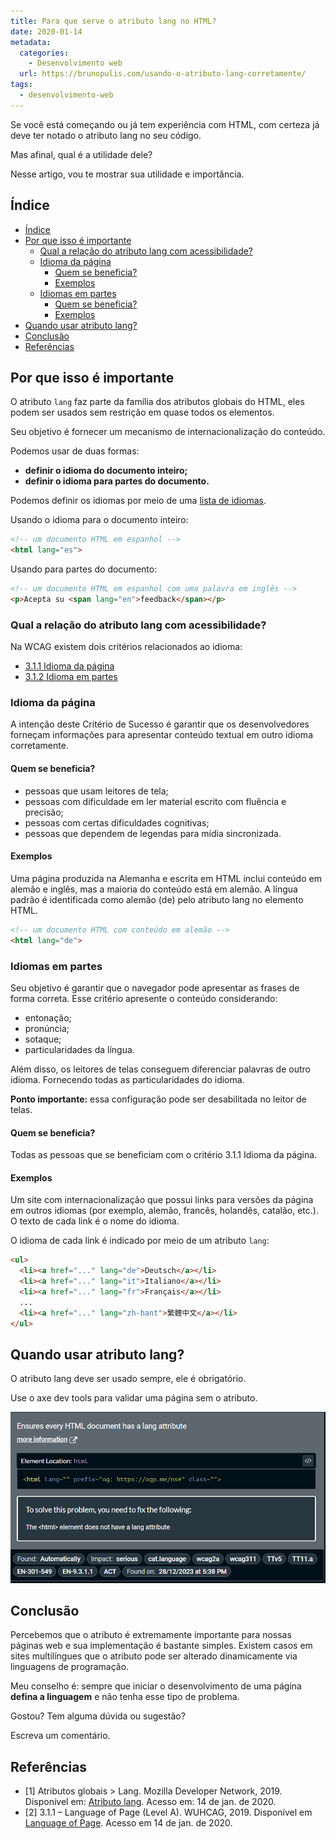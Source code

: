 ```yaml
---
title: Para que serve o atributo lang no HTML?
date: 2020-01-14
metadata:
  categories:
    - Desenvolvimento web
  url: https://brunopulis.com/usando-o-atributo-lang-corretamente/
tags:
  - desenvolvimento-web
---
```

Se você está começando ou já tem experiência com HTML, com certeza já deve ter notado o atributo lang no seu código.

Mas afinal, qual é a utilidade dele?

Nesse artigo, vou te mostrar sua utilidade e importância.

## Índice

- [Índice](#índice)
- [Por que isso é importante](#por-que-isso-é-importante)
  - [Qual a relação do atributo lang com acessibilidade?](#qual-a-relação-do-atributo-lang-com-acessibilidade)
  - [Idioma da página](#idioma-da-página)
    - [Quem se beneficia?](#quem-se-beneficia)
    - [Exemplos](#exemplos)
  - [Idiomas em partes](#idiomas-em-partes)
    - [Quem se beneficia?](#quem-se-beneficia-1)
    - [Exemplos](#exemplos-1)
- [Quando usar atributo lang?](#quando-usar-atributo-lang)
- [Conclusão](#conclusão)
- [Referências](#referências)

## Por que isso é importante

O atributo `lang` faz parte da família dos atributos globais do HTML, eles podem ser usados sem restrição em quase todos os elementos.

Seu objetivo é fornecer um mecanismo de internacionalização do conteúdo.

Podemos usar de duas formas:

- **definir o idioma do documento inteiro;**
- **definir o idioma para partes do documento.**

Podemos definir os idiomas por meio de uma [lista de idiomas](https://www.rfc-editor.org/rfc/bcp/bcp47.txt).

Usando o idioma para o documento inteiro:

```html
<!-- um documento HTML em espanhol -->
<html lang="es">
```

Usando para partes do documento:

```html
<!-- um documento HTML em espanhol com uma palavra em inglês -->
<p>Acepta su <span lang="en">feedback</span></p>
```

### Qual a relação do atributo lang com acessibilidade?

Na WCAG existem dois critérios relacionados ao idioma:

- [3.1.1 Idioma da página](https://www.w3.org/WAI/WCAG22/Understanding/language-of-page)
- [3.1.2 Idioma em partes](https://www.w3.org/WAI/WCAG22/Understanding/language-of-parts)

### Idioma da página

A intenção deste Critério de Sucesso é garantir que os desenvolvedores forneçam informações para apresentar conteúdo textual em outro idioma corretamente.

#### Quem se beneficia?

- pessoas que usam leitores de tela;
- pessoas com dificuldade em ler material escrito com fluência e precisão;
- pessoas com certas dificuldades cognitivas;
- pessoas que dependem de legendas para mídia sincronizada.

#### Exemplos

Uma página produzida na Alemanha e escrita em HTML inclui conteúdo em alemão e inglês, mas a maioria do conteúdo está em alemão. A língua padrão é identificada como alemão (de) pelo atributo lang no elemento HTML.

```html
<!-- um documento HTML com conteúdo em alemão -->
<html lang="de">
```

### Idiomas em partes

Seu objetivo é garantir que o navegador pode apresentar as frases de forma correta. Esse critério apresente o conteúdo considerando:

- entonação;
- pronúncia;
- sotaque;
- particularidades da língua.

Além disso, os leitores de telas conseguem diferenciar palavras de outro idioma. Fornecendo todas as particularidades do idioma.

**Ponto importante:** essa configuração pode ser desabilitada no leitor de telas.

#### Quem se beneficia?

Todas as pessoas que se beneficiam com o critério 3.1.1 Idioma da página.

#### Exemplos

Um site com internacionalização que possui links para versões da página em outros idiomas (por exemplo, alemão, francês, holandês, catalão, etc.). O texto de cada link é o nome do idioma.

O idioma de cada link é indicado por meio de um atributo `lang`:

```html
<ul>
  <li><a href="..." lang="de">Deutsch</a></li>
  <li><a href="..." lang="it">Italiano</a></li>
  <li><a href="..." lang="fr">Français</a></li>
  ...
  <li><a href="..." lang="zh-hant">繁體中文</a></li>
</ul>
```

## Quando usar atributo lang?

O atributo lang deve ser usado sempre, ele é obrigatório.

Use o axe dev tools para validar uma página sem o atributo.

![Print do axe dev tools informando que o uso do atributo lang é obrigatório.](images/axe-atributo-lang.png)

## Conclusão

Percebemos que o atributo é extremamente importante para nossas páginas web e sua implementação é bastante simples. Existem casos em sites multilíngues que o atributo pode ser alterado dinamicamente via linguagens de programação.

Meu conselho é: sempre que iniciar o desenvolvimento de uma página **defina a linguagem** e não tenha esse tipo de problema.

Gostou? Tem alguma dúvida ou sugestão?

Escreva um comentário.

## Referências

- \[1\] Atributos globais > Lang. Mozilla Developer Network, 2019. Disponível em: [Atributo lang](https://developer.mozilla.org/pt-BR/docs/Web/HTML/Global_attributes/lang). Acesso em: 14 de jan. de 2020.
- \[2\] 3.1.1 – Language of Page (Level A). WUHCAG, 2019. Disponível em [Language of Page](https://www.wuhcag.com/language-of-page/). Acesso em 14 de jan. de 2020.
